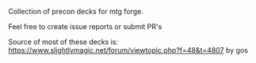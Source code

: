 Collection of precon decks for mtg forge.

Feel free to create issue reports or submit PR's

Source of most of these decks is: https://www.slightlymagic.net/forum/viewtopic.php?f=48&t=4807 by gos

